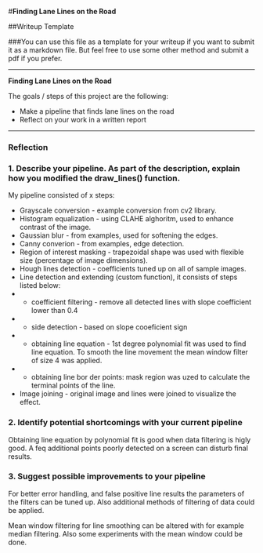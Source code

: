 #**Finding Lane Lines on the Road** 

##Writeup Template

###You can use this file as a template for your writeup if you want to submit it as a markdown file. But feel free to use some other method and submit a pdf if you prefer.

---

**Finding Lane Lines on the Road**

The goals / steps of this project are the following:
* Make a pipeline that finds lane lines on the road
* Reflect on your work in a written report

---

### Reflection

### 1. Describe your pipeline. As part of the description, explain how you modified the draw_lines() function.

My pipeline consisted of x steps:
* Grayscale conversion - example conversion from cv2 library.
* Histogram equalization - using CLAHE alghoritm, used to enhance contrast of the image.
* Gaussian blur - from examples, used for softening the edges.
* Canny converion - from examples, edge detection.
* Region of interest masking - trapezoidal shape was used with flexible size (percentage of image dimensions).
* Hough lines detection - coefficients tuned up on all of sample images.
* Line detection and extending (custom function), it consists of steps listed below:
* * coefficient filtering - remove all detected lines with slope coefficient lower than 0.4
* * side detection - based on slope cooeficient sign
* * obtaining line equation - 1st degree polynomial fit was used to find line equation. To smooth the line movement the mean window filter of size 4 was applied.
* * obtaining line bor der points: mask region was uzed to calculate the terminal points of the line.
* Image joining - original image and lines were joined to visualize the effect.


### 2. Identify potential shortcomings with your current pipeline

Obtaining line equation by polynomial fit is good when data filtering is higly good. A feq additional points poorly detected on a screen can disturb final results. 

### 3. Suggest possible improvements to your pipeline

For better error handling, and false positive line results the parameters of the filters can be tuned up. Also additional methods of filtering of data could be applied.

Mean window filtering for line smoothing can be altered with for example median filtering. Also some experiments with the mean window could be done.